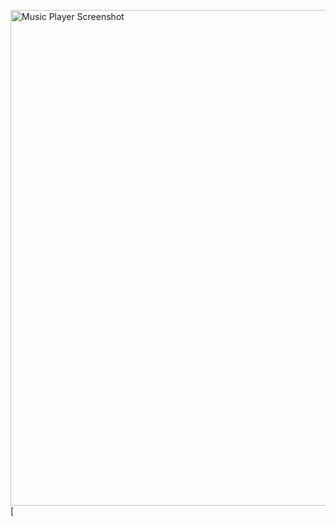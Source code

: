 <img width="793" alt="Music Player Screenshot" src="https://github.com/user-attachments/assets/f934f44b-ae25-41e7-912b-d365befc77ab">[
